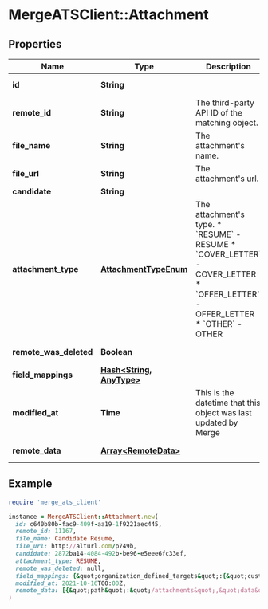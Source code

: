 # MergeATSClient::Attachment

## Properties

| Name | Type | Description | Notes |
| ---- | ---- | ----------- | ----- |
| **id** | **String** |  | [optional][readonly] |
| **remote_id** | **String** | The third-party API ID of the matching object. | [optional] |
| **file_name** | **String** | The attachment&#39;s name. | [optional] |
| **file_url** | **String** | The attachment&#39;s url. | [optional] |
| **candidate** | **String** |  | [optional] |
| **attachment_type** | [**AttachmentTypeEnum**](AttachmentTypeEnum.md) | The attachment&#39;s type.  * &#x60;RESUME&#x60; - RESUME * &#x60;COVER_LETTER&#x60; - COVER_LETTER * &#x60;OFFER_LETTER&#x60; - OFFER_LETTER * &#x60;OTHER&#x60; - OTHER | [optional] |
| **remote_was_deleted** | **Boolean** |  | [optional][readonly] |
| **field_mappings** | [**Hash&lt;String, AnyType&gt;**](AnyType.md) |  | [optional][readonly] |
| **modified_at** | **Time** | This is the datetime that this object was last updated by Merge | [optional][readonly] |
| **remote_data** | [**Array&lt;RemoteData&gt;**](RemoteData.md) |  | [optional][readonly] |

## Example

```ruby
require 'merge_ats_client'

instance = MergeATSClient::Attachment.new(
  id: c640b80b-fac9-409f-aa19-1f9221aec445,
  remote_id: 11167,
  file_name: Candidate Resume,
  file_url: http://alturl.com/p749b,
  candidate: 2872ba14-4084-492b-be96-e5eee6fc33ef,
  attachment_type: RESUME,
  remote_was_deleted: null,
  field_mappings: {&quot;organization_defined_targets&quot;:{&quot;custom_key&quot;:&quot;custom_value&quot;},&quot;linked_account_defined_targets&quot;:{&quot;custom_key&quot;:&quot;custom_value&quot;}},
  modified_at: 2021-10-16T00:00Z,
  remote_data: [{&quot;path&quot;:&quot;/attachments&quot;,&quot;data&quot;:[&quot;Varies by platform&quot;]}]
)
```

